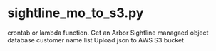# sightline_mo_to_s3.py
crontab or lambda function.
Get an Arbor Sightline managaed object database customer name list
Upload json to AWS S3 bucket


